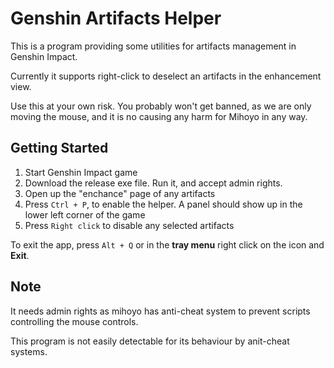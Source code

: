 # Genshin Artifacts Helper

This is a program providing some utilities for artifacts management in Genshin Impact.

Currently it supports right-click to deselect an artifacts in the enhancement view.

Use this at your own risk. You probably won't get banned, as we are only moving the mouse, and it is no causing any harm for Mihoyo in any way.


## Getting Started
1. Start Genshin Impact game
2. Download the release exe file. Run it, and accept admin rights.
3. Open up the "enchance" page of any artifacts
3. Press `Ctrl + P`, to enable the helper. A panel should show up in the lower left corner of the game
4. Press `Right click` to disable any selected artifacts

To exit the app, press `Alt + Q` or in the __tray menu__ right click on the icon and __Exit__.

## Note
It needs admin rights as mihoyo has anti-cheat system to prevent scripts controlling the mouse controls.

This program is not easily detectable for its behaviour by anit-cheat systems.
